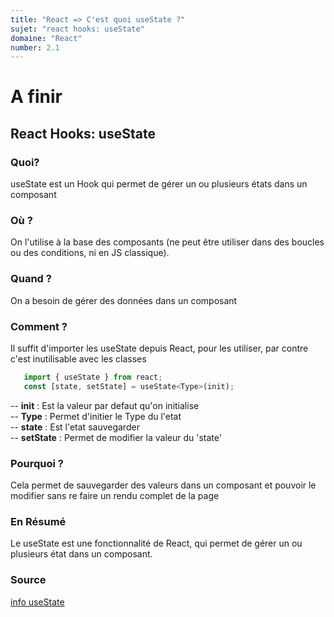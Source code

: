 ```yaml
---
title: "React => C'est quoi useState ?"
sujet: "react hooks: useState"
domaine: "React"
number: 2.1
---
```


# A finir

## React Hooks: useState

<!-- ### (qui) Qui utilise les hooks ?

 Toute la partie React sa sera le développeur -->

### Quoi?

 useState est un Hook qui permet de gérer un ou plusieurs états dans un composant

### Où ?

 On l'utilise à la base des composants (ne peut être utiliser dans des boucles ou des conditions, ni en JS classique).

### Quand ?

 On a besoin de gérer des données dans un composant

### Comment ?

 Il suffit d'importer les useState depuis React, pour les utiliser, par contre c'est inutilisable avec les classes

 ```js
    import { useState } from react;
    const [state, setState] = useState<Type>(init);
 ```

-- **init** : Est la valeur par defaut qu'on initialise</br>
-- **Type** : Permet d'initier le Type du l'etat</br>
-- **state** : Est l'etat sauvegarder</br>
-- **setState** : Permet de modifier la valeur du 'state'</br>

### Pourquoi ?

 Cela permet de sauvegarder des valeurs dans un composant et pouvoir le modifier sans re faire un rendu complet de la page

### En Résumé

 Le useState est une fonctionnalité de React, qui permet de gérer un ou plusieurs état dans un composant.

### Source

 [info useState](https://react.dev/reference/react/useState)
